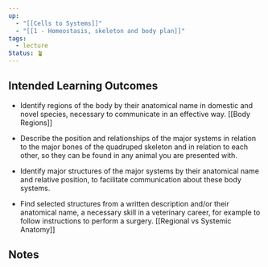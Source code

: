 ```yaml
---
up:
  - "[[Cells to Systems]]"
  - "[[1 - Homeostasis, skeleton and body plan]]"
tags:
  - lecture
Status: 🪴
---
```

## Intended Learning Outcomes
- Identify regions of the body by their anatomical name in domestic and novel species, necessary to communicate in an effective way.
[[Body Regions]]

- Describe the position and relationships of the major systems in relation to the major bones of the quadruped skeleton and in relation to each other, so they can be found in any animal you are presented with.
- Identify major structures of the major systems by their anatomical name and relative position, to facilitate communication about these body systems.
- Find selected structures from a written description and/or their anatomical name, a necessary skill in a veterinary career, for example to follow instructions to perform a surgery.
[[Regional vs Systemic Anatomy]]

## Notes